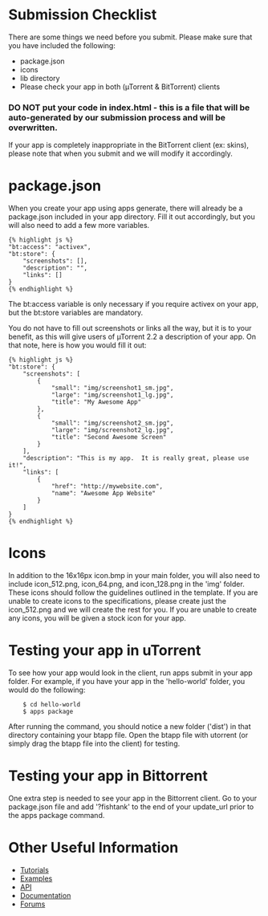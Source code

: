 # Submission Checklist 

There are some things we need before you submit.  Please make sure that you have included the following:

- package.json
- icons
- lib directory
- Please check your app in both (&micro;Torrent & BitTorrent) clients

### DO NOT put your code in index.html - this is a file that will be auto-generated by our submission process and will be overwritten.

If your app is completely inappropriate in the BitTorrent client (ex: skins), please note that when you submit and we will modify it accordingly.

# package.json

When you create your app using apps generate, there will already be a package.json included in your app directory.  Fill it out accordingly, but you will also need to add a few more variables.

	{% highlight js %}
	"bt:access": "activex",
	"bt:store": {
		"screenshots": [],
		"description": "",
		"links": []
	}
	{% endhighlight %}

The bt:access variable is only necessary if you require activex on your app, but the bt:store variables are mandatory.

You do not have to fill out screenshots or links all the way, but it is to your benefit, as this will give users of &micro;Torrent 2.2 a description of your app.  On that note, here is how you would fill it out:

	{% highlight js %}
	"bt:store": {
		"screenshots": [
			{
				"small": "img/screenshot1_sm.jpg",
				"large": "img/screenshot1_lg.jpg",
				"title": "My Awesome App"
			},
			{
				"small": "img/screenshot2_sm.jpg",
				"large": "img/screenshot2_lg.jpg",
				"title": "Second Awesome Screen"
			}
		],
		"description": "This is my app.  It is really great, please use it!",
		"links": [
			{
				"href": "http://mywebsite.com",
				"name": "Awesome App Website"
			}
		]
	}
	{% endhighlight %}

# Icons

In addition to the 16x16px icon.bmp in your main folder, you will also need to include icon_512.png, icon_64.png, and icon_128.png in the 'img' folder.  These icons should follow the guidelines outlined in the template.  If you are unable to create icons to the specifications, please create just the icon_512.png and we will create the rest for you.  If you are unable to create any icons, you will be given a stock icon for your app.

# Testing your app in uTorrent

To see how your app would look in the client, run apps submit in your app folder.  For example, if you have your app in the 'hello-world' folder, you would do the following:

		$ cd hello-world
		$ apps package

After running the command, you should notice a new folder ('dist') in that directory containing your btapp file.  Open the btapp file with utorrent (or simply drag the btapp file into the client) for testing.

# Testing your app in Bittorrent

One extra step is needed to see your app in the Bittorrent client.  Go to your package.json file and add '?fishtank' to the end of your update_url prior to the apps package command.

# Other Useful Information

- [Tutorials](http://btapps-sdk.bittorrent.com/doc/tutorials)
- [Examples](http://btapps-sdk.bittorrent.com/examples/)
- [API](http://btapps-sdk.bittorrent.com/doc/api.html)
- [Documentation](http://btapps-sdk.bittorrent.com/doc/)
- [Forums](http://forum.utorrent.com/viewforum.php?id=34)
